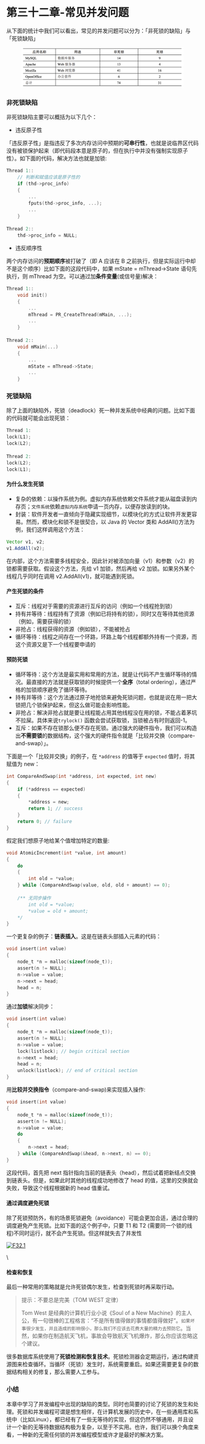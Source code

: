 # 第三十二章-常见并发问题

从下面的统计中我们可以看出，常见的并发问题可以分为：「非死锁的缺陷」与「死锁缺陷」

<figure><img src="../.gitbook/assets/image (3).png" alt=""><figcaption></figcaption></figure>

### 非死锁缺陷

非死锁缺陷主要可以概括为以下几个：

* 违反原子性

「违反原子性」是指违反了多次内存访问中预期的**可串行性**，也就是说临界区代码没有被锁保护起来（即代码段本意是原子的，但在执行中并没有强制实现原子性）。如下面的代码，解决方法也就是加锁:

```c
Thread 1::
    // 判断和赋值应该是原子性的
    if (thd->proc_info)
    {
        ...
        fputs(thd->proc_info, ...);
        ...
    }

Thread 2::
    thd->proc_info = NULL;
```

* 违反顺序性

两个内存访问的**预期顺序**被打破了（即 A 应该在 B 之前执行，但是实际运行中却不是这个顺序）比如下面的这段代码中，如果 mState = mThread->State 语句先执行，则 mThread 为空。可以通过加**条件变量**(或信号量)解决：

```c
Thread 1::
    void init()
    {
        ...
        mThread = PR_CreateThread(mMain, ...);
        ...
    }

Thread 2::
    void mMain(...)
    {
        ...
        mState = mThread->State;
        ...
    }
```



### 死锁缺陷

除了上面的缺陷外，死锁（deadlock）死一种并发系统中经典的问题。比如下面的代码就可能会出现死锁：

```c
Thread 1:
lock(L1);
lock(L2);

Thread 2:
lock(L2);
lock(L1);
```

#### 为什么发生死锁

* 复杂的依赖：以操作系统为例。虚拟内存系统依赖文件系统才能从磁盘读到内存页；`文件系统`依赖`虚拟内存系统`申请一页内存，以便存放读到的块。
* 封装：软件开发者一直倾向于隐藏实现细节，以模块化的方式让软件开发更容易。然而，模块化和锁不是很契合，以 Java 的 Vector 类和 AddAll()方法为例，我们这样调用这个方法：

```java
Vector v1, v2;
v1.AddAll(v2);
```

在内部，这个方法需要多线程安全，因此针对被添加向量（v1）和参数（v2）的锁都需要获取。假设这个方法，先给 v1 加锁，然后再给 v2 加锁。如果另外某个线程几乎同时在调用 v2.AddAll(v1)，就可能遇到死锁。

#### 产生死锁的条件

* 互斥：线程对于需要的资源进行互斥的访问（例如一个线程抢到锁）
* 持有并等待：线程持有了资源（例如已将持有的锁），同时又在等待其他资源（例如，需要获得的锁）
* 非抢占：线程获得的资源（例如锁），不能被抢占
* 循环等待：线程之间存在一个环路，环路上每个线程都额外持有一个资源，而这个资源又是下一个线程要申请的

#### 预防死锁

* 循环等待：这个方法是最实用和常用的方法，就是让代码不产生循环等待的情况。最直接的方法就是获取锁的时候提供一个**全序**（total ordering），通过严格的加锁顺序避免了循环等待。
* 持有并等待：这个方法通过原子地抢锁来避免死锁问题，也就是说在用一把大锁把几个锁保护起来，但这么做可能会影响性能。
* 非抢占：解决非抢占就是要让线程能占用其他线程没在用的锁，不能占着茅坑不拉屎。具体来说`trylock()` 函数会尝试获取锁，当锁被占有时则返回-1。
* 互斥：如果不存在锁那么便不存在死锁。通过强大的硬件指令，我们可以构造出**不需要锁**的数据结构，这个强大的硬件指令就是「比较并交换（compare-and-swap）」。

下面是一个「比较并交换」的例子，在 `*address` 的值等于 `expected` 值时，将其赋值为 new：

```c
int CompareAndSwap(int *address, int expected, int new)
{
    if (*address == expected)
    {
        *address = new;
        return 1; // success
    }
    return 0; // failure
}
```

假定我们想原子地给某个值增加特定的数量:

```c
void AtomicIncrement(int *value, int amount)
{
    do
    {
        int old = *value;
    } while (CompareAndSwap(value, old, old + amount) == 0);

    /** 无同步操作
        int old = *value;
        *value = old + amount;
    */
}
```

一个更复杂的例子：**链表插入**。这是在链表头部插入元素的代码：

```c
void insert(int value)
{
    node_t *n = malloc(sizeof(node_t));
    assert(n != NULL);
    n->value = value;
    n->next = head;
    head = n;
}
```

通过**加锁**解决同步：

```c
void insert(int value)
{
    node_t *n = malloc(sizeof(node_t));
    assert(n != NULL);
    n->value = value;
    lock(listlock); // begin critical section
    n->next = head;
    head = n;
    unlock(listlock); // end of critical section
}
```

用**比较并交换指令**（compare-and-swap)来实现插入操作:

```c
void insert(int value)
{
    node_t *n = malloc(sizeof(node_t));
    assert(n != NULL);
    n->value = value;
    do
    {
        n->next = head;
    } while (CompareAndSwap(&head, n->next, n) == 0);
}
```

这段代码，首先把 next 指针指向当前的链表头（head），然后试着把新结点交换到链表头。但是，如果此时其他的线程成功地修改了 head 的值，这里的交换就会失败，导致这个线程根据新的 head 值重试。



#### 通过调度避免死锁

除了死锁预防外，有的场景死锁避免（avoidance）可能会更加合适，通过合理的调度避免产生死锁。比如下面的这个例子中，只要 T1 和 T2 (需要同一个锁的线程)不同时运行，就不会产生死锁。但这样就失去了并发性

[![F32.1](https://hjk.life/assets/img/2022-06-16-operating-systems-26/F32.1.jpg)](https://hjk.life/assets/img/2022-06-16-operating-systems-26/F32.1.jpg)

\


#### 检查和恢复

最后一种常用的策略就是允许死锁偶尔发生，检查到死锁时再采取行动。

> 提示：不要总是完美（TOM WEST 定律）
>
> Tom West 是经典的计算机行业小说《Soul of a New Machine》的主人公，有一句很棒的工程格言：“不是所有值得做的事情都值得做好”。`如果坏事很少发生，并且造成的影响很小，那么我们不应该去花费大量的精力去预防它`。当然，如果你在制造航天飞机，事故会导致航天飞机爆炸，那么你应该忽略这个建议。

很多数据库系统使用了**死锁检测和恢复技术**。死锁检测器会定期运行，通过构建资源图来检查循环。当循环（死锁）发生时，系统需要重启。如果还需要更复杂的数据结构相关的修复，那么需要人工参与。

### 小结

本章中学习了并发编程中出现的缺陷的类型。同时也简要的讨论了死锁的发生和处理。死锁和并发编程可谓是想生相伴，在计算机发展的历史中，在一些通用库和系统中（比如Linux），都已经有了一些无等待的实现，但这仍然不够通用，并且设计一个新的无等待数据结构极为复杂，以至于不实用。也许，我们可以换个角度来看，一种新的无需任何锁的并发编程模型或许才是最好的解决方案。













